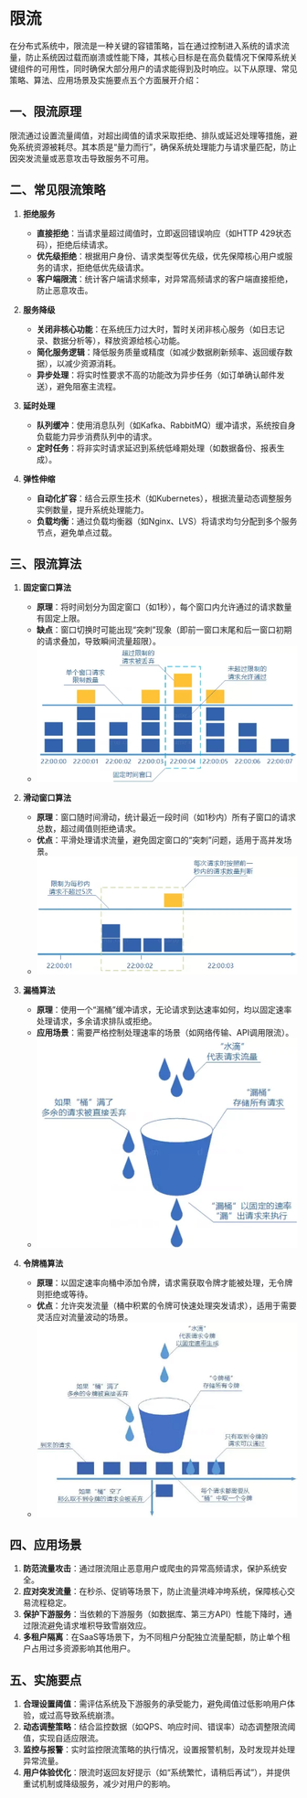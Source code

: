 # 限流

在分布式系统中，限流是一种关键的容错策略，旨在通过控制进入系统的请求流量，防止系统因过载而崩溃或性能下降，其核心目标是在高负载情况下保障系统关键组件的可用性，同时确保大部分用户的请求能得到及时响应。以下从原理、常见策略、算法、应用场景及实施要点五个方面展开介绍：

## 一、限流原理
限流通过设置流量阈值，对超出阈值的请求采取拒绝、排队或延迟处理等措施，避免系统资源被耗尽。其本质是“量力而行”，确保系统处理能力与请求量匹配，防止因突发流量或恶意攻击导致服务不可用。

## 二、常见限流策略
1. **拒绝服务**
    - **直接拒绝**：当请求量超过阈值时，立即返回错误响应（如HTTP 429状态码），拒绝后续请求。
    - **优先级拒绝**：根据用户身份、请求类型等优先级，优先保障核心用户或服务的请求，拒绝低优先级请求。
    - **客户端限流**：统计客户端请求频率，对异常高频请求的客户端直接拒绝，防止恶意攻击。

2. **服务降级**
    - **关闭非核心功能**：在系统压力过大时，暂时关闭非核心服务（如日志记录、数据分析等），释放资源给核心功能。
    - **简化服务逻辑**：降低服务质量或精度（如减少数据刷新频率、返回缓存数据），以减少资源消耗。
    - **异步处理**：将实时性要求不高的功能改为异步任务（如订单确认邮件发送），避免阻塞主流程。

3. **延时处理**
    - **队列缓冲**：使用消息队列（如Kafka、RabbitMQ）缓冲请求，系统按自身负载能力异步消费队列中的请求。
    - **定时任务**：将非实时请求延迟到系统低峰期处理（如数据备份、报表生成）。

4. **弹性伸缩**
    - **自动化扩容**：结合云原生技术（如Kubernetes），根据流量动态调整服务实例数量，提升系统处理能力。
    - **负载均衡**：通过负载均衡器（如Nginx、LVS）将请求均匀分配到多个服务节点，避免单点过载。

## 三、限流算法
1. **固定窗口算法**
    - **原理**：将时间划分为固定窗口（如1秒），每个窗口内允许通过的请求数量有固定上限。
    - **缺点**：窗口切换时可能出现“突刺”现象（即前一窗口末尾和后一窗口初期的请求叠加，导致瞬间流量超限）。
    - ![img.png](img.png)

2. **滑动窗口算法**
    - **原理**：窗口随时间滑动，统计最近一段时间（如1秒内）所有子窗口的请求总数，超过阈值则拒绝请求。
    - **优点**：平滑处理请求流量，避免固定窗口的“突刺”问题，适用于高并发场景。
    - ![img_1.png](img_1.png)

3. **漏桶算法**
    - **原理**：使用一个“漏桶”缓冲请求，无论请求到达速率如何，均以固定速率处理请求，多余请求排队或拒绝。
    - **应用场景**：需要严格控制处理速率的场景（如网络传输、API调用限流）。
    - ![img_2.png](img_2.png)

4. **令牌桶算法**
    - **原理**：以固定速率向桶中添加令牌，请求需获取令牌才能被处理，无令牌则拒绝或等待。
    - **优点**：允许突发流量（桶中积累的令牌可快速处理突发请求），适用于需要灵活应对流量波动的场景。
    - ![img_3.png](img_3.png)

## 四、应用场景
1. **防范流量攻击**：通过限流阻止恶意用户或爬虫的异常高频请求，保护系统安全。
2. **应对突发流量**：在秒杀、促销等场景下，防止流量洪峰冲垮系统，保障核心交易流程稳定。
3. **保护下游服务**：当依赖的下游服务（如数据库、第三方API）性能下降时，通过限流避免请求堆积导致雪崩效应。
4. **多租户隔离**：在SaaS等场景下，为不同租户分配独立流量配额，防止单个租户占用过多资源影响其他用户。

## 五、实施要点
1. **合理设置阈值**：需评估系统及下游服务的承受能力，避免阈值过低影响用户体验，或过高导致系统崩溃。
2. **动态调整策略**：结合监控数据（如QPS、响应时间、错误率）动态调整限流阈值，实现自适应限流。
3. **监控与报警**：实时监控限流策略的执行情况，设置报警机制，及时发现并处理异常流量。
4. **用户体验优化**：限流时返回友好提示（如“系统繁忙，请稍后再试”），并提供重试机制或降级服务，减少对用户的影响。